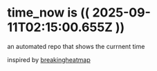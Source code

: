 # time_now is (( 2025-09-11T02:15:00.655Z ))

an automated repo that shows the currnent time

inspired by [breakingheatmap](https://github.com/breakingheatmap/breakingheatmap)